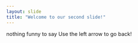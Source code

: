 ```yaml
---
layout: slide
title: "Welcome to our second slide!"
---
```

nothing funny to say
Use the left arrow to go back!
